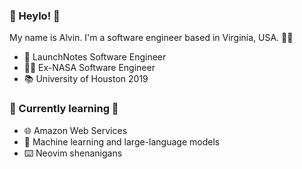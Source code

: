 ### 👋 Heylo! 👋

My name is Alvin. I'm a software engineer based in Virginia, USA. 🧑‍💻

- 🌮 LaunchNotes Software Engineer 
- 🧑‍🚀 Ex-NASA Software Engineer
- 📚 University of Houston 2019

### 🧠 Currently learning 🧠

- 🌐 Amazon Web Services
- 🤖 Machine learning and large-language models
- ⌨️ Neovim shenanigans
